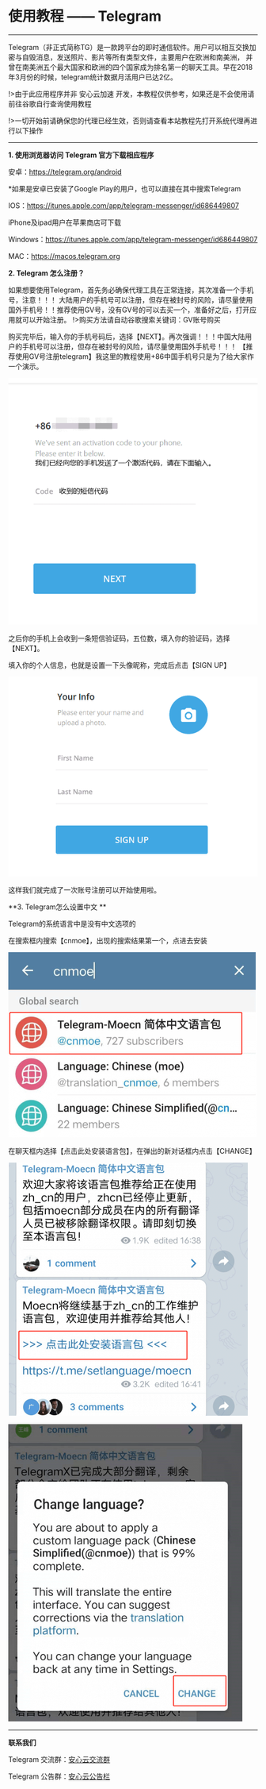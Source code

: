 # 使用教程 —— Telegram
- - - - -

Telegram（非正式简称TG）是一款跨平台的即时通信软件。用户可以相互交换加密与自毁消息，发送照片、影片等所有类型文件，主要用户在欧洲和南美洲，
并曾在南美洲五个最大国家和欧洲的四个国家成为排名第一的聊天工具。早在2018年3月份的时候，telegram统计数据月活用户已达2亿。


!>由于此应用程序并非 安心云加速 开发，本教程仅供参考，如果还是不会使用请前往谷歌自行查询使用教程

!>一切开始前请确保您的代理已经生效，否则请查看本站教程先打开系统代理再进行以下操作
 
---

**1. 使用浏览器访问 Telegram 官方下载相应程序**

安卓：https://telegram.org/android

*如果是安卓已安装了Google Play的用户，也可以直接在其中搜索Telegram

IOS：https://itunes.apple.com/app/telegram-messenger/id686449807

iPhone及ipad用户在苹果商店可下载

Windows：https://itunes.apple.com/app/telegram-messenger/id686449807

MAC：https://macos.telegram.org


**2. Telegram 怎么注册？**

如果想要使用Telegram，首先务必确保代理工具在正常连接，其次准备一个手机号，注意！！！
大陆用户的手机号可以注册，但存在被封号的风险，请尽量使用国外手机号！！推荐使用GV号，没有GV号的可以去买一个，准备好之后，打开应用就可以开始注册。
!>购买方法请自动谷歌搜索关键词：GV账号购买

购买完毕后，输入你的手机号码后，选择【NEXT】。再次强调！！！中国大陆用户的手机号可以注册，但存在被封号的风险，请尽量使用国外手机号！！！
【推荐使用GV号注册telegram】我这里的教程使用+86中国手机号只是为了给大家作一个演示。

![](../img/faq/telegram-1.png)

之后你的手机上会收到一条短信验证码，五位数，填入你的验证码，选择【NEXT】。

填入你的个人信息，也就是设置一下头像昵称，完成后点击【SIGN UP】

![](../img/faq/telegram-2.png)

这样我们就完成了一次账号注册可以开始使用啦。

**3. Telegram怎么设置中文 **

Telegram的系统语言中是没有中文选项的

在搜索框内搜索【cnmoe】，出现的搜索结果第一个，点进去安装

![](../img/faq/telegram-3.png)

在聊天框内选择【点击此处安装语言包】，在弹出的新对话框内点击【CHANGE】

![](../img/faq/telegram-4.png)

![](../img/faq/telegram-5.png)

- - -


**联系我们**

  
  <i class="fa fa-users" aria-hidden="true"></i> Telegram 交流群：[安心云交流群](https://t.me/axsstap)

  <i class="fa fa-users" aria-hidden="true"></i> Telegram 公告群：[安心云公告栏](https://t.me/anxinssr)
